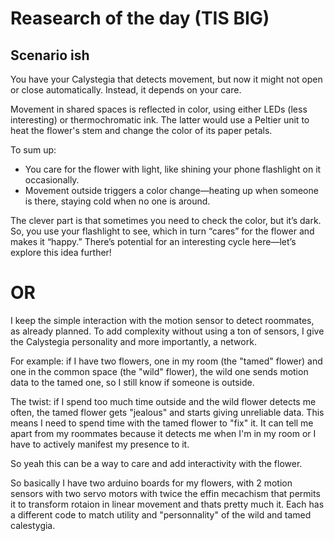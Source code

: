 # Reasearch of the day (TIS BIG)

## Scenario ish

You have your Calystegia that detects movement, but now it might not open or close automatically. Instead, it depends on your care.  

Movement in shared spaces is reflected in color, using either LEDs (less interesting) or thermochromatic ink. The latter would use a Peltier unit to heat the flower's stem and change the color of its paper petals.  

To sum up:  
- You care for the flower with light, like shining your phone flashlight on it occasionally.  
- Movement outside triggers a color change—heating up when someone is there, staying cold when no one is around.  

The clever part is that sometimes you need to check the color, but it’s dark. So, you use your flashlight to see, which in turn “cares” for the flower and makes it “happy.” There’s potential for an interesting cycle here—let’s explore this idea further!  


# OR

I keep the simple interaction with the motion sensor to detect roommates, as already planned. To add complexity without using a ton of sensors, I give the Calystegia personality and more importantly, a network.  

For example: if I have two flowers, one in my room (the "tamed" flower) and one in the common space (the "wild" flower), the wild one sends motion data to the tamed one, so I still know if someone is outside.  

The twist: if I spend too much time outside and the wild flower detects me often, the tamed flower gets "jealous" and starts giving unreliable data. This means I need to spend time with the tamed flower to "fix" it. It can tell me apart from my roommates because it detects me when I'm in my room or I have to actively manifest my presence to it. 

So yeah this can be a way to care and add interactivity with the flower.


So basically I have two arduino boards for my flowers, with 2 motion sensors with two servo motors with twice the effin mecachism that permits it to transform rotaion in linear movement and thats pretty much it. Each has a different code to match utility and "personnality" of the wild and tamed calestygia.